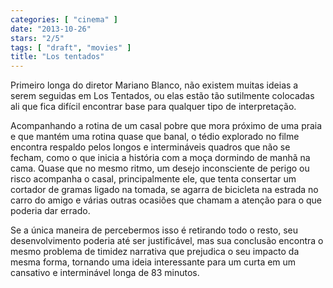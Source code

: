 ```yaml
---
categories: [ "cinema" ]
date: "2013-10-26"
stars: "2/5"
tags: [ "draft", "movies" ]
title: "Los tentados"
---
```

Primeiro longa do diretor Mariano Blanco, não existem muitas ideias
a serem seguidas em Los Tentados, ou elas estão tão sutilmente
colocadas ali que fica difícil encontrar base para qualquer tipo de
interpretação.

Acompanhando a rotina de um casal pobre que mora próximo de uma praia
e que mantém uma rotina quase que banal, o tédio explorado no filme
encontra respaldo pelos longos e intermináveis quadros que não se
fecham, como o que inicia a história com a moça dormindo de manhã na
cama. Quase que no mesmo ritmo, um desejo inconsciente de perigo ou risco
acompanha o casal, principalmente ele, que tenta consertar um cortador
de gramas ligado na tomada, se agarra de bicicleta na estrada no carro
do amigo e várias outras ocasiões que chamam a atenção para o que
poderia dar errado.

Se a única maneira de percebermos isso é retirando todo o resto,
seu desenvolvimento poderia até ser justificável, mas sua conclusão
encontra o mesmo problema de timidez narrativa que prejudica o seu
impacto da mesma forma, tornando uma ideia interessante para um curta
em um cansativo e interminável longa de 83 minutos.
